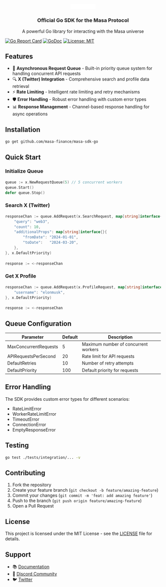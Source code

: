 <div align="center">
  <img src="assets/masa-logo.png" alt="Masa Logo" width="80"/>
  <h3>Official Go SDK for the Masa Protocol</h3>
  <p>A powerful Go library for interacting with the Masa universe</p>
</div>

[![Go Report Card](https://goreportcard.com/badge/github.com/masa-finance/masa-sdk-go)](https://goreportcard.com/report/github.com/masa-finance/masa-sdk-go)
[![GoDoc](https://godoc.org/github.com/masa-finance/masa-sdk-go?status.svg)](https://godoc.org/github.com/masa-finance/masa-sdk-go)
[![License: MIT](https://img.shields.io/badge/License-MIT-yellow.svg)](https://opensource.org/licenses/MIT)

## Features

- 🔄 **Asynchronous Request Queue** - Built-in priority queue system for handling concurrent API requests
- 🔍 **X (Twitter) Integration** - Comprehensive search and profile data retrieval
- ⚡ **Rate Limiting** - Intelligent rate limiting and retry mechanisms
- 🛡️ **Error Handling** - Robust error handling with custom error types
- 📊 **Response Management** - Channel-based response handling for async operations

## Installation

```bash
go get github.com/masa-finance/masa-sdk-go
```

## Quick Start

### Initialize Queue

```go
queue := x.NewRequestQueue(5) // 5 concurrent workers
queue.Start()
defer queue.Stop()
```

### Search X (Twitter)

```go
responseChan := queue.AddRequest(x.SearchRequest, map[string]interface{}{
    "query": "web3",
    "count": 10,
    "additionalProps": map[string]interface{}{
        "fromDate": "2024-01-01",
        "toDate":   "2024-03-20",
    },
}, x.DefaultPriority)

response := <-responseChan
```

### Get X Profile

```go
responseChan := queue.AddRequest(x.ProfileRequest, map[string]interface{}{
    "username": "elonmusk",
}, x.DefaultPriority)

response := <-responseChan
```

## Queue Configuration

| Parameter | Default | Description |
|-----------|---------|-------------|
| MaxConcurrentRequests | 5 | Maximum number of concurrent workers |
| APIRequestsPerSecond | 20 | Rate limit for API requests |
| DefaultRetries | 10 | Number of retry attempts |
| DefaultPriority | 100 | Default priority for requests |

## Error Handling

The SDK provides custom error types for different scenarios:
- RateLimitError
- WorkerRateLimitError
- TimeoutError
- ConnectionError
- EmptyResponseError

## Testing

```bash
go test ./tests/integration/... -v
```

## Contributing

1. Fork the repository
2. Create your feature branch (`git checkout -b feature/amazing-feature`)
3. Commit your changes (`git commit -m 'feat: add amazing feature'`)
4. Push to the branch (`git push origin feature/amazing-feature`)
5. Open a Pull Request

## License

This project is licensed under the MIT License - see the [LICENSE](LICENSE) file for details.

## Support

- 📚 [Documentation](https://docs.masa.finance)
- 💬 [Discord Community](https://discord.gg/masa)
- 🐦 [Twitter](https://twitter.com/masa_finance)